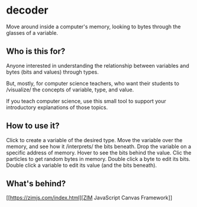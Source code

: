 # decoder

Move around inside a computer's memory, looking to bytes through the glasses of a variable.

## Who is this for?

Anyone interested in understanding the relationship between variables and bytes (bits and values) through types.

But, mostly, for computer science teachers, who want their students to /visualize/ the concepts of variable, type, and value.

If you teach computer science, use this small tool to support your introductory explanations of those topics.

## How to use it?

Click to create a variable of the desired type. 
Move the variable over the memory, and see how it /interprets/ the bits beneath. 
Drop the variable on a specific address of memory.
Hover to see the bits behind the value.
Clic the particles to get random bytes in memory.
Double click a byte to edit its bits.
Double click a variable to edit its value (and the bits beneath).

## What's behind?

[[https://zimjs.com/index.html][ZIM JavaScript Canvas Framework]]